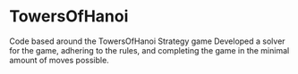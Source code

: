 # TowersOfHanoi
Code based around the TowersOfHanoi Strategy game
Developed a solver for the game, adhering to the rules, and completing the game in the minimal amount of moves possible.
